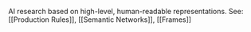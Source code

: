 AI research based on high-level, human-readable representations.
See: [[Production Rules]], [[Semantic Networks]], [[Frames]]